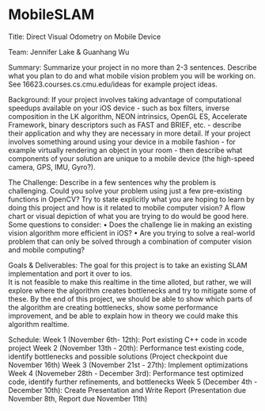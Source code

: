 # MobileSLAM

Title: Direct Visual Odometry on Mobile Device

Team: Jennifer Lake & Guanhang Wu

Summary: Summarize your project in no more than 2-3 sentences. Describe what you plan to do and
what mobile vision problem you will be working on. See 16623.courses.cs.cmu.edu/ideas for
example project ideas.

Background: If your project involves taking advantage of computational speedups available on your iOS
device - such as box filters, inverse composition in the LK algorithm, NEON intrinsics, OpenGL
ES, Accelerate Framework, binary descriptors such as FAST and BRIEF, etc. - describe their
application and why they are necessary in more detail. If your project involves something around
using your device in a mobile fashion - for example virtually rendering an object in your room - then
describe what components of your solution are unique to a mobile device (the high-speed camera,
GPS, IMU, Gyro?).

The Challenge: Describe in a few sentences why the problem is challenging. Could you solve your
problem using just a few pre-existing functions in OpenCV? Try to state explicitly what you are
hoping to learn by doing this project and how is it related to mobile computer vision? A flow chart
or visual depiction of what you are trying to do would be good here. Some questions to consider:
• Does the challenge lie in making an existing vision algorithm more efficient in iOS?
• Are you trying to solve a real-world problem that can only be solved through a combination
of computer vision and mobile computing?

Goals & Deliverables: The goal for this project is to take an existing SLAM implementation and port it over to ios.  
It is not feasible to make this realtime in the time alloted, but rather, we will explore where the algorithm creates bottlenecks
and try to mitigate some of these.  By the end of this project, we should be able to show which parts of the algorithm are creating
bottlenecks, show some performance improvement, and be able to explain how in theory we could make this algorithm realtime.

Schedule: 
Week 1 (November 6th- 12th): Port existing C++ code in xcode project
Week 2 (November 13th - 20th): Performance test existing code, identify bottlenecks and possible solutions (Project checkpoint due November 16th)
Week 3 (November 21st - 27th): Implement optimizations
Week 4 (Novemeber 28th - December 3rd): Performance test optimized code, identify further refinements, and bottlenecks
Week 5 (December 4th - December 10th): Create Presentation and Write Report (Presentation due November 8th, Report due November 11th)
